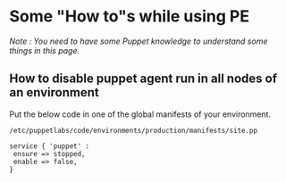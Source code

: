 # Some "How to"s while using PE

_Note : You need to have some Puppet knowledge to understand some things in this page._


## How to disable puppet agent run in all nodes of an environment

Put the below code in one of the global manifests of your environment.

 ```
 /etc/puppetlabs/code/environments/production/manifests/site.pp
 
 service { 'puppet' :
  ensure => stopped,
  enable => false,
 }
 ```





